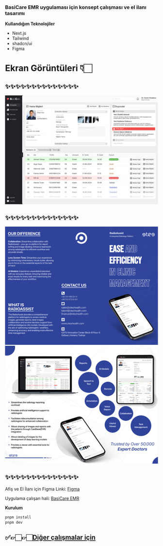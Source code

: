 ### BasiCare EMR uygulaması için konsept çalışması ve el ilanı tasarımı

**Kullandığım Teknolojiler**

- Next.js
- Tailwind
- shadcn/ui
- Figma


# **Ekran Görüntüleri 👇🏻** 

## ✨✨✨✨✨✨✨✨✨✨✨✨✨✨
![Uygulama Tasarımı](uygulama-ve-el-ilanı/site-tasarımı.png)
## ✨✨✨✨✨✨✨✨✨✨✨✨✨✨
![El İlanı Ön Yüz](uygulama-ve-el-ilanı/v2-el-ilanı-önyüz.png)
![El İlanı Arka Yüz](uygulama-ve-el-ilanı/v2-el-ilanı-arkayüz.png)
## ✨✨✨✨✨✨✨✨✨✨✨✨✨✨

Afiş ve El İlanı için Figma Linki: [Figma](https://www.figma.com/design/Xgt3JHi9NcHtn4hOjdOmrV/Electronic-Medical-Record?node-id=0-1&t=manHWg4hHQp4zL6R-1)

Uygulama çalışan hali: [BasiCare EMR](https://emr-system-nine.vercel.app)


**Kurulum**

```bash
pnpm install
pnpm dev
```

## ✅👉🏻👉🏻[Diğer çalışmalar için](https://github.com/imhalid/emr-system/tree/main/di%C4%9Fer-%C3%A7al%C4%B1%C5%9Fmalar) 
